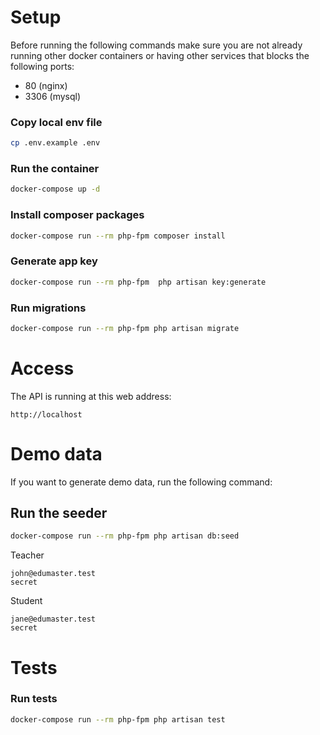 # Setup
Before running the following commands make sure you are not already running other docker containers or having other services that blocks the following ports:
- 80 (nginx)
- 3306 (mysql)

### Copy local env file
```bash
cp .env.example .env
```

### Run the container

```bash
docker-compose up -d
```

### Install composer packages
```bash
docker-compose run --rm php-fpm composer install
```

### Generate app key
```bash
docker-compose run --rm php-fpm  php artisan key:generate
```

### Run migrations
```bash
docker-compose run --rm php-fpm php artisan migrate
```

# Access
The API is running at this web address:
```
http://localhost
```

# Demo data
If you want to generate demo data, run the following command:

## Run the seeder
```bash
docker-compose run --rm php-fpm php artisan db:seed
```
Teacher
```
john@edumaster.test
secret
```

Student
```
jane@edumaster.test
secret
```

# Tests
### Run tests
```bash
docker-compose run --rm php-fpm php artisan test
```

